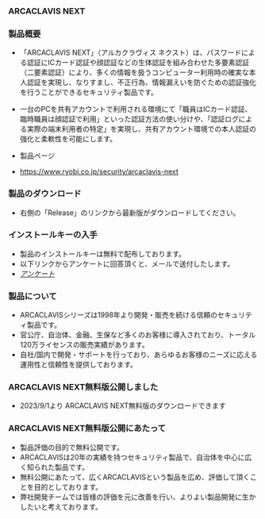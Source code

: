 ### ARCACLAVIS NEXT
### 製品概要
- 「ARCACLAVIS NEXT」（アルカクラヴィス ネクスト）は、パスワードによる認証にICカード認証や顔認証などの生体認証を組み合わせた多要素認証（二要素認証）により、多くの情報を扱うコンピューター利用時の確実な本人認証を実現し、なりすまし、不正行為、情報漏えいを防ぐための認証強化を行うことができるセキュリティ製品です。
- 一台のPCを共有アカウントで利用される環境にて「職員はICカード認証、臨時職員は顔認証で利用」といった認証方法の使い分けや、「認証ログによる実際の端末利用者の特定」を実現し、共有アカウント環境での本人認証の強化と柔軟性を可能にします。

- 製品ページ
- https://www.ryobi.co.jp/security/arcaclavis-next

### 製品のダウンロード
- 右側の「Release」のリンクから最新版がダウンロードしてください。
  
### インストールキーの入手
- 製品のインストールキーは無料で配布しております。
- 以下リンクからアンケートに回答頂くと、メールで送付したします。
- [*アンケート*](https://www.ryobi.co.jp/security/arcaclavis-next)

### 製品について  
- ARCACLAVISシリーズは1998年より開発・販売を続ける信頼のセキュリティ製品です。
- 官公庁、自治体、金融、生保など多くのお客様に導入されており、トータル120万ライセンスの販売実績があります。
- 自社/国内で開発・サポートを行っており、あらゆるお客様のニーズに応える運用性と信頼性を提供しております。

### ARCACLAVIS NEXT無料版公開しました
- 2023/9/1より ARCACLAVIS NEXT無料版のダウンロードできます

### ARCACLAVIS NEXT無料版公開にあたって
- 製品評価の目的で無料公開です。
- ARCACLAVISは20年の実績を持つセキュリティ製品で、自治体を中心に広く知られた製品です。
- 無料公開にあたって、広くARCACLAVISという製品を広め、評価して頂くことを目的としております。
- 弊社開発チームでは皆様の評価を元に改善を行い、よりよい製品開発に生かしたいと考えております。

